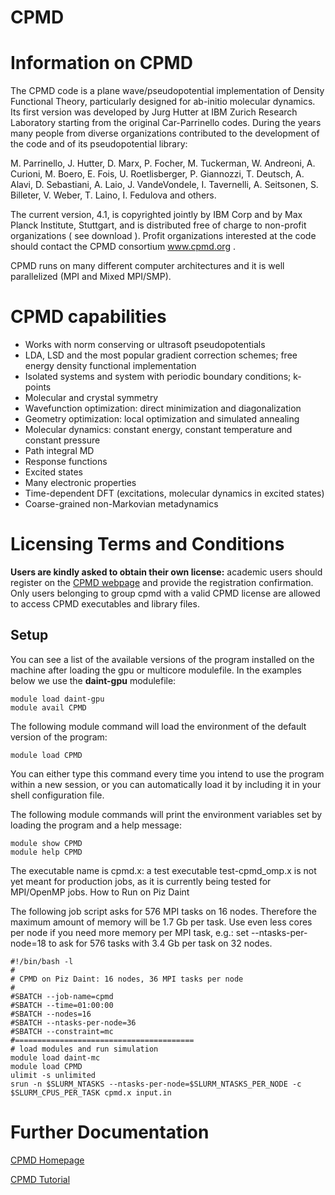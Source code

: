 # CPMD

# Information on CPMD 

The CPMD code is a plane wave/pseudopotential implementation of Density Functional Theory, particularly designed for ab-initio molecular dynamics. Its first version  was developed by Jurg Hutter at IBM Zurich Research Laboratory starting from the original Car-Parrinello codes. During the years many people from diverse organizations contributed to the development of the code and of its pseudopotential library:

M. Parrinello, J. Hutter, D. Marx, P. Focher, M. Tuckerman, W. Andreoni, A. Curioni, M. Boero, E. Fois, U. Roetlisberger, P. Giannozzi, T. Deutsch, A. Alavi, D. Sebastiani, A. Laio, J. VandeVondele, I. Tavernelli, A. Seitsonen, S. Billeter, V. Weber, T. Laino, I. Fedulova and others. 

The current version, 4.1, is copyrighted jointly by IBM Corp and by Max Planck Institute, Stuttgart, and is distributed free of charge to non-profit organizations ( see download ). Profit organizations interested at the code should contact the CPMD consortium www.cpmd.org .

CPMD runs on many different computer architectures and it is well parallelized (MPI and Mixed MPI/SMP).

# CPMD capabilities 

-    Works with norm conserving or ultrasoft pseudopotentials
-    LDA, LSD and the most popular gradient correction schemes; free energy density functional implementation
-    Isolated systems and system with periodic boundary conditions; k-points
-    Molecular and crystal symmetry
-    Wavefunction optimization: direct minimization and diagonalization
-    Geometry optimization: local optimization and simulated annealing
-    Molecular dynamics: constant energy, constant temperature and constant pressure
-    Path integral MD
-    Response functions
-    Excited states
-    Many electronic properties
-    Time-dependent DFT (excitations, molecular dynamics in excited states)
-    Coarse-grained non-Markovian metadynamics

# Licensing Terms and Conditions

**Users are kindly asked to obtain their own license:** academic users should register on the [CPMD webpage](www.cpmd.org/download) and provide the registration confirmation. Only users belonging to group cpmd with a valid CPMD license are allowed to access CPMD executables and library files.

## Setup

You can see a list of the available versions of the program installed on the machine after loading the gpu or multicore modulefile. In the examples below we use the **daint-gpu** modulefile:

```
module load daint-gpu
module avail CPMD
```

The following module command will load the environment of the default version of the program:

```
module load CPMD
```

You can either type this command every time you intend to use the program within a new session, or you can automatically load it by including it in your shell configuration file.

The following module commands will print the environment variables set by loading the program and a help message:	

```
module show CPMD
module help CPMD
```

The executable name is cpmd.x: a test executable test-cpmd_omp.x is not yet meant for production jobs, as it is currently being tested for MPI/OpenMP jobs.
How to Run on Piz Daint

The following job script asks for 576 MPI tasks on 16 nodes. Therefore the maximum amount of memory will be 1.7 Gb per task. Use even less cores per node if you need more memory per MPI task, e.g.: set --ntasks-per-node=18 to ask for 576 tasks with 3.4 Gb per task on 32 nodes.

```
#!/bin/bash -l
#
# CPMD on Piz Daint: 16 nodes, 36 MPI tasks per node
#
#SBATCH --job-name=cpmd 
#SBATCH --time=01:00:00
#SBATCH --nodes=16
#SBATCH --ntasks-per-node=36
#SBATCH --constraint=mc
#========================================
# load modules and run simulation
module load daint-mc
module load CPMD
ulimit -s unlimited
srun -n $SLURM_NTASKS --ntasks-per-node=$SLURM_NTASKS_PER_NODE -c $SLURM_CPUS_PER_TASK cpmd.x input.in
```

# Further Documentation

[CPMD Homepage](www.cpmd.org)

[CPMD Tutorial](www.cpmd.org/cpmd-tutorial)
